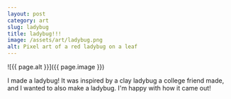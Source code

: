 ```yaml
---
layout: post
category: art
slug: ladybug
title: ladybug!!!
image: /assets/art/ladybug.png
alt: Pixel art of a red ladybug on a leaf
---
```


![{{ page.alt }}]({{ page.image }})

I made a ladybug! It was inspired by a clay ladybug a college friend made, and I wanted to also make a ladybug.
I'm happy with how it came out!
